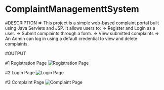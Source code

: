 # ComplaintManagementtSystem

#DESCRIPTION =>  This project is a simple web-based complaint portal built using Java Servlets and                  JSP. It allows users to:
             =>  Register and Login as a user.
             =>  Submit complaints through a form.
             =>  View submitted complaints 
             =>  An Admin can log in using a default credential to view and delete complaints.


#OUTPUT

#1   Registration Page
![Registration Page](https://github.com/user-attachments/assets/c383ae70-d370-4065-9e27-a32d9f6cd9b5)


#2   Login Page
![Login Page](https://github.com/user-attachments/assets/3e3bf90a-470e-4636-862b-389e34898d1c)


#3   Complaint Page
![Complaint Page](https://github.com/user-attachments/assets/86eb3eb1-5286-4c67-b2a0-4674ea1d1f88)

